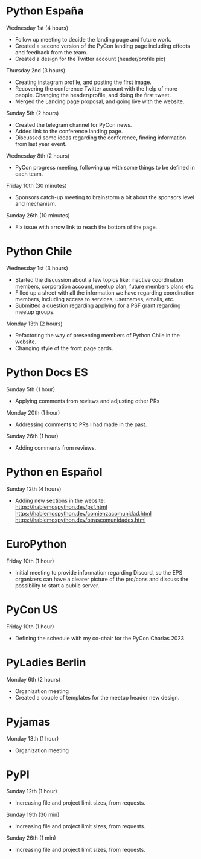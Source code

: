 # Python España

Wednesday 1st (4 hours)

- Follow up meeting to decide the landing page and future work.
- Created a second version of the PyCon landing page including
  effects and feedback from the team.
- Created a design for the Twitter account (header/profile pic)

Thursday 2nd (3 hours)

- Creating instagram profile, and posting the first image.
- Recovering the conference Twitter account with the help of more people.
  Changing the header/profile, and doing the first tweet.
- Merged the Landing page proposal, and going live with the website.

Sunday 5th (2 hours)

- Created the telegram channel for PyCon news.
- Added link to the conference landing page.
- Discussed some ideas regarding the conference, finding information
  from last year event.

Wednesday 8th (2 hours)

- PyCon progress meeting, following up with some things to be defined
  in each team.

Friday 10th (30 minutes)

- Sponsors catch-up meeting to brainstorm a bit about the sponsors level
  and mechanism.

Sunday 26th (10 minutes)

- Fix issue with arrow link to reach the bottom of the page.

# Python Chile

Wednesday 1st (3 hours)

- Started the discussion about a few topics like: inactive coordination
  members, corporation account, meetup plan, future members plans etc.
- Filled up a sheet with all the information we have regarding
  coordination members, including access to services, usernames,
  emails, etc.
- Submitted a question regarding applying for a PSF grant regarding
  meetup groups.

Monday 13th (2 hours)

- Refactoring the way of presenting members of Python Chile in the website.
- Changing style of the front page cards.

# Python Docs ES

Sunday 5th (1 hour)

- Applying comments from reviews and adjusting other PRs

Monday 20th (1 hour)

- Addressing comments to PRs I had made in the past.

Sunday 26th (1 hour)

- Adding comments from reviews.

# Python en Español

Sunday 12th (4 hours)

- Adding new sections in the website:
  https://hablemospython.dev/psf.html
  https://hablemospython.dev/comienzacomunidad.html
  https://hablemospython.dev/otrascomunidades.html

# EuroPython

Friday 10th (1 hour)

- Initial meeting to provide information regarding Discord, so the
  EPS organizers can have a clearer picture of the pro/cons and discuss
  the possibility to start a public server.

# PyCon US

Friday 10th (1 hour)

- Defining the schedule with my co-chair for the PyCon Charlas 2023

# PyLadies Berlin

Monday 6th (2 hours)

- Organization meeting
- Created a couple of templates for the meetup header new design.

# Pyjamas

Monday 13th (1 hour)

- Organization meeting

# PyPI

Sunday 12th (1 hour)

- Increasing file and project limit sizes, from requests.

Sunday 19th (30 min)

- Increasing file and project limit sizes, from requests.

Sunday 26th (1 min)

- Increasing file and project limit sizes, from requests.

